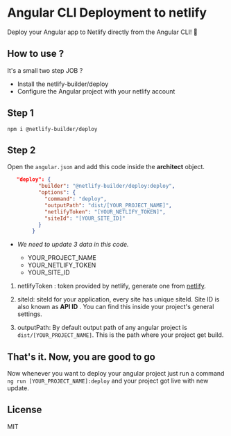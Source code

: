 # Angular CLI Deployment to netlify

Deploy your Angular app to Netlify directly from the Angular CLI! 🚀

## How to use ?

It's a small two step JOB ?
- Install the netlify-builder/deploy
- Configure the Angular project with your netlify account

## Step 1

```
npm i @netlify-builder/deploy
```

## Step 2

Open the `angular.json` and add this code inside the **architect** object.

```json
   "deploy": {
          "builder": "@netlify-builder/deploy:deploy",
          "options": {
            "command": "deploy",
            "outputPath": "dist/[YOUR_PROJECT_NAME]",
            "netlifyToken": "[YOUR_NETLIFY_TOKEN]",
            "siteId": "[YOUR_SITE_ID]"
          }
        }
```
- *We need to update 3 data in this code.*

   - YOUR_PROJECT_NAME
   - YOUR_NETLIFY_TOKEN
   - YOUR_SITE_ID

1.  netlifyToken : token provided by netlify, generate one from [netlify](https://app.netlify.com/user/applications#personal-access-tokens).

2. siteId: siteId for your application, every site has unique siteId. Site ID is also known as **API ID** . You can find this inside your project's general settings.

3. outputPath: By default output path of any angular project is `dist/[YOUR_PROJECT_NAME]`. This is the path where your project get build.

## That's it. Now, you are good to go 

Now whenever you want to deploy your angular project just run a command `ng run [YOUR_PROJECT_NAME]:deploy` and your project got live with new update.


## License

MIT


